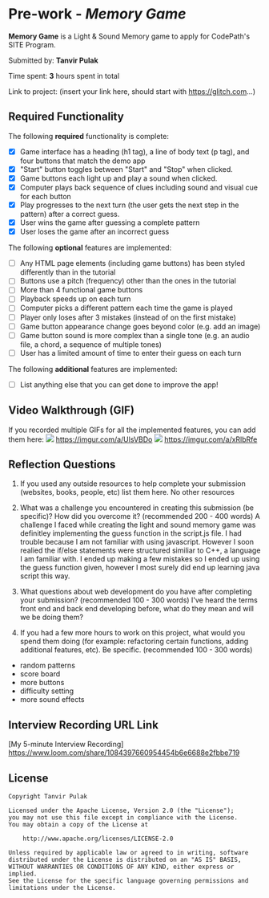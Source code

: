 # Pre-work - *Memory Game*

**Memory Game** is a Light & Sound Memory game to apply for CodePath's SITE Program. 

Submitted by: **Tanvir Pulak**

Time spent: **3** hours spent in total

Link to project: (insert your link here, should start with https://glitch.com...)

## Required Functionality

The following **required** functionality is complete:

* [x] Game interface has a heading (h1 tag), a line of body text (p tag), and four buttons that match the demo app
* [x] "Start" button toggles between "Start" and "Stop" when clicked. 
* [x] Game buttons each light up and play a sound when clicked. 
* [x] Computer plays back sequence of clues including sound and visual cue for each button
* [x] Play progresses to the next turn (the user gets the next step in the pattern) after a correct guess. 
* [x] User wins the game after guessing a complete pattern
* [x] User loses the game after an incorrect guess

The following **optional** features are implemented:

* [ ] Any HTML page elements (including game buttons) has been styled differently than in the tutorial
* [ ] Buttons use a pitch (frequency) other than the ones in the tutorial
* [ ] More than 4 functional game buttons
* [ ] Playback speeds up on each turn
* [ ] Computer picks a different pattern each time the game is played
* [ ] Player only loses after 3 mistakes (instead of on the first mistake)
* [ ] Game button appearance change goes beyond color (e.g. add an image)
* [ ] Game button sound is more complex than a single tone (e.g. an audio file, a chord, a sequence of multiple tones)
* [ ] User has a limited amount of time to enter their guess on each turn

The following **additional** features are implemented:

- [ ] List anything else that you can get done to improve the app!

## Video Walkthrough (GIF)

If you recorded multiple GIFs for all the implemented features, you can add them here:
![](gif1-link-here) https://imgur.com/a/UlsVBDo
![](gif2-link-here) https://imgur.com/a/xRlbRfe


## Reflection Questions
1. If you used any outside resources to help complete your submission (websites, books, people, etc) list them here. 
No other resources

2. What was a challenge you encountered in creating this submission (be specific)? How did you overcome it? (recommended 200 - 400 words) 
A challenge I faced while creating the light and sound memory game was definitley implementing the guess function in the script.js file. I had trouble because I am not familiar with using javascript. However I soon realied the if/else statements were structured similiar to C++, a language I am familiar with. I ended up making a few mistakes so I ended up using the guess function given, however I most surely did end up learning java script this way.

3. What questions about web development do you have after completing your submission? (recommended 100 - 300 words) 
I've heard the terms front end and back end developing before, what do they mean and will we be doing them?

4. If you had a few more hours to work on this project, what would you spend them doing (for example: refactoring certain functions, adding additional features, etc). Be specific. (recommended 100 - 300 words) 
- random patterns
- score board
- more buttons
- difficulty setting
- more sound effects



## Interview Recording URL Link

[My 5-minute Interview Recording] https://www.loom.com/share/1084397660954454b6e6688e2fbbe719


## License

    Copyright Tanvir Pulak

    Licensed under the Apache License, Version 2.0 (the "License");
    you may not use this file except in compliance with the License.
    You may obtain a copy of the License at

        http://www.apache.org/licenses/LICENSE-2.0

    Unless required by applicable law or agreed to in writing, software
    distributed under the License is distributed on an "AS IS" BASIS,
    WITHOUT WARRANTIES OR CONDITIONS OF ANY KIND, either express or implied.
    See the License for the specific language governing permissions and
    limitations under the License.
